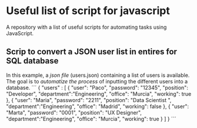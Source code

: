 # Useful list of script for javascript
A repository with a list of useful scripts for automating tasks using JavaScript.

## Scrip to convert a JSON user list in entires for SQL database

In this example, a *json file* (users.json) containing a list of users is available. The goal is to *automatize the process* of inputting the different users into a database.
´´´
{
    "users" : [
        {
            "user": "Paco",
            "password": "12345",
            "position": "Developer",
            "department":"Engineering",
            "office": "Murcia",
            "working": true
        },
        {
            "user": "Maria",
            "password": "2211",
            "position": "Data Scientist ",
            "department":"Engineering",
            "office": "Madrid",
            "working": false
        },
        {
            "user": "Marta",
            "password": "0001",
            "position": "UX Designer",
            "department":"Engineering",
            "office": "Murcia",
            "working": true
        }
    ]
}
´´´
